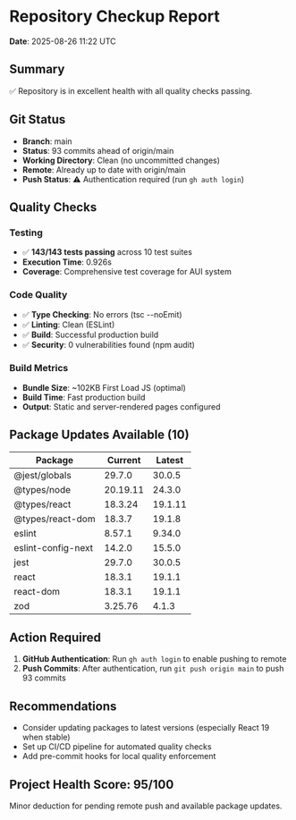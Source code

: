 # Repository Checkup Report
**Date**: 2025-08-26 11:22 UTC

## Summary
✅ Repository is in excellent health with all quality checks passing.

## Git Status
- **Branch**: main
- **Status**: 93 commits ahead of origin/main
- **Working Directory**: Clean (no uncommitted changes)
- **Remote**: Already up to date with origin/main
- **Push Status**: ⚠️ Authentication required (run `gh auth login`)

## Quality Checks
### Testing
- ✅ **143/143 tests passing** across 10 test suites
- **Execution Time**: 0.926s
- **Coverage**: Comprehensive test coverage for AUI system

### Code Quality
- ✅ **Type Checking**: No errors (tsc --noEmit)
- ✅ **Linting**: Clean (ESLint)
- ✅ **Build**: Successful production build
- ✅ **Security**: 0 vulnerabilities found (npm audit)

### Build Metrics
- **Bundle Size**: ~102KB First Load JS (optimal)
- **Build Time**: Fast production build
- **Output**: Static and server-rendered pages configured

## Package Updates Available (10)
| Package | Current | Latest |
|---------|---------|--------|
| @jest/globals | 29.7.0 | 30.0.5 |
| @types/node | 20.19.11 | 24.3.0 |
| @types/react | 18.3.24 | 19.1.11 |
| @types/react-dom | 18.3.7 | 19.1.8 |
| eslint | 8.57.1 | 9.34.0 |
| eslint-config-next | 14.2.0 | 15.5.0 |
| jest | 29.7.0 | 30.0.5 |
| react | 18.3.1 | 19.1.1 |
| react-dom | 18.3.1 | 19.1.1 |
| zod | 3.25.76 | 4.1.3 |

## Action Required
1. **GitHub Authentication**: Run `gh auth login` to enable pushing to remote
2. **Push Commits**: After authentication, run `git push origin main` to push 93 commits

## Recommendations
- Consider updating packages to latest versions (especially React 19 when stable)
- Set up CI/CD pipeline for automated quality checks
- Add pre-commit hooks for local quality enforcement

## Project Health Score: 95/100
Minor deduction for pending remote push and available package updates.